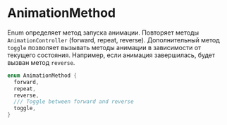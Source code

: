 # AnimationMethod

Enum определяет метод запуска анимации. Повторяет методы `AnimationController` (forward, repeat, reverse). Дополнительный метод `toggle` позволяет вызывать методы анимации в зависимости от текущего состояния. Например, если анимация завершилась, будет вызван метод `reverse`.

```dart
enum AnimationMethod {
  forward,
  repeat,
  reverse,
  /// Toggle between forward and reverse
  toggle,
}
```